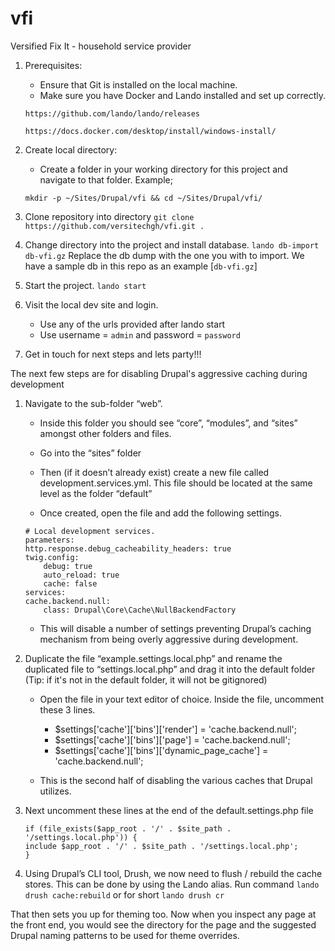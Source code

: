 # vfi
Versified Fix It - household service provider

1. Prerequisites:
    - Ensure that Git is installed on the local machine.
    - Make sure you have Docker and Lando installed and set up correctly.

    `https://github.com/lando/lando/releases ` 

    `https://docs.docker.com/desktop/install/windows-install/`

2. Create local directory:
    - Create a folder in your working directory for this project and navigate to that folder. Example;

    `mkdir -p ~/Sites/Drupal/vfi && cd ~/Sites/Drupal/vfi/`

3. Clone repository into directory
    `git clone https://github.com/versitechgh/vfi.git .`

4. Change directory into the project and install database.
    `lando db-import db-vfi.gz`
    Replace the db dump with the one you with to import. We have a sample db in this repo as an example [`db-vfi.gz`]

5. Start the project.
    `lando start`

6. Visit the local dev site and login.
    - Use any of the urls provided after lando start
    - Use username = `admin` and password = `password`

7. Get in touch for next steps and lets party!!!





The next few steps are for disabling Drupal's aggressive caching during development
1.  Navigate to the sub-folder “web”. 
    - Inside this folder you should see “core”, “modules”, and “sites” amongst other folders and files. 
    - Go into the “sites” folder
    - Then (if it doesn’t already exist) create a new file called development.services.yml. This file should be located at the same level as the folder “default”

    - Once created, open the file and add the following settings.
    ```
    # Local development services.
    parameters:
    http.response.debug_cacheability_headers: true
    twig.config:
        debug: true
        auto_reload: true
        cache: false
    services:
    cache.backend.null:
        class: Drupal\Core\Cache\NullBackendFactory
    ```

    - This will disable a number of settings preventing Drupal’s caching mechanism from being overly aggressive during development.

2. Duplicate the file “example.settings.local.php” and rename the duplicated file to “settings.local.php” and drag it into the default folder (Tip: if it's not in the default folder, it will not be gitignored)
    - Open the file in your text editor of choice. Inside the file, uncomment these 3 lines.
        - $settings['cache']['bins']['render'] = 'cache.backend.null';
        - $settings['cache']['bins']['page'] = 'cache.backend.null';
        - $settings['cache']['bins']['dynamic_page_cache'] = 'cache.backend.null';

    - This is the second half of disabling the various caches that Drupal utilizes.

3. Next uncomment these lines at the end of the default.settings.php file
    ```
    if (file_exists($app_root . '/' . $site_path . '/settings.local.php')) {
    include $app_root . '/' . $site_path . '/settings.local.php';
    }
    ```

4. Using Drupal’s CLI tool, Drush, we now need to flush / rebuild the cache stores. This can be done by using the Lando alias. 
Run command `lando drush cache:rebuild` or for short `lando drush cr`


That then sets you up for theming too. Now when you inspect any page at the front end, you would see the directory for the page and the suggested Drupal naming patterns to be used for theme overrides.



